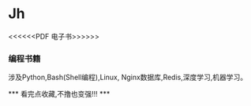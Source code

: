 # Jh #

<<<<<<PDF 电子书>>>>>>
### 编程书籍 ###

<p> </p>

<p>涉及Python,Bash(Shell编程),Linux, 
Nginx数据库,Redis,深度学习,机器学习。<p>


*** 看完点收藏,不撸也变强!!! ***
